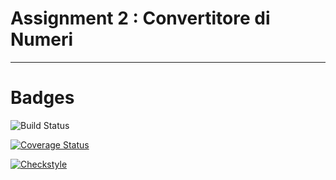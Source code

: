 # Assignment 2 : Convertitore di Numeri

---
# Badges
![Build Status](https://github.com/Suerto/Assignment2/actions/workflows/build.yml/badge.svg)

[![Coverage Status](https://coveralls.io/repos/github/Suerto/Assignment2/badge.svg?branch=develop)](https://coveralls.io/github/Suerto/Assignment2?branch=develop)

[![Checkstyle](https://github.com/Suerto/Assignment2/actions/workflows/checkstyle.yml/badge.svg)](https://github.com/Suerto/Assignment2/actions/workflows/checkstyle.yml)

